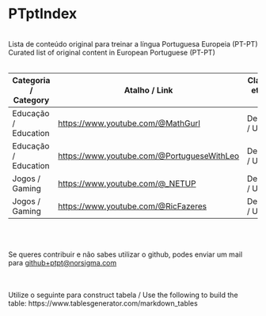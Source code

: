 # PTptIndex
<br>
Lista de conteúdo original para treinar a língua Portuguesa Europeia (PT-PT) <br>
Curated list of original content in European Portuguese (PT-PT) 
<br>
<br>

| Categoria / Category | Atalho / Link                       | Classificação etária / Age Rating |
|----------------------|-------------------------------------|-----------------------------------|
| Educação / Education | https://www.youtube.com/@MathGurl           | Desconhecida / Unknown            |
| Educação / Education | https://www.youtube.com/@PortugueseWithLeo  | Desconhecida / Unknown            |
| Jogos / Gaming       | https://www.youtube.com/@_NETUP             | Desconhecida / Unknown            |
| Jogos / Gaming       | https://www.youtube.com/@RicFazeres         | Desconhecida / Unknown            |


<br>
<br>

Se queres contribuir e não sabes utilizar o github, podes enviar um mail para github+ptpt@norsigma.com

<br>
<br>
Utilize o seguinte para construct tabela / Use the following to build the table:
https://www.tablesgenerator.com/markdown_tables
